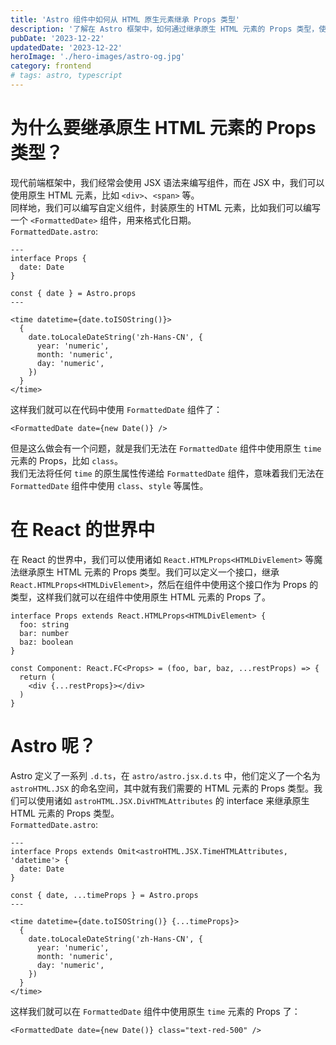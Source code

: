 ```yaml
---
title: 'Astro 组件中如何从 HTML 原生元素继承 Props 类型'
description: '了解在 Astro 框架中，如何通过继承原生 HTML 元素的 Props 类型，使自定义组件能够使用原生 HTML 元素的属性。文章涵盖了问题背景、在 React 中的解决方案以及在 Astro 中的实现方法。'
pubDate: '2023-12-22'
updatedDate: '2023-12-22'
heroImage: './hero-images/astro-og.jpg'
category: frontend
# tags: astro, typescript
---
```

# 为什么要继承原生 HTML 元素的 Props 类型？
现代前端框架中，我们经常会使用 JSX 语法来编写组件，而在 JSX 中，我们可以使用原生 HTML 元素，比如 `<div>`、`<span>` 等。\
同样地，我们可以编写自定义组件，封装原生的 HTML 元素，比如我们可以编写一个 `<FormattedDate>` 组件，用来格式化日期。\
`FormattedDate.astro`:
```astro
---
interface Props {
  date: Date
}

const { date } = Astro.props
---

<time datetime={date.toISOString()}>
  {
    date.toLocaleDateString('zh-Hans-CN', {
      year: 'numeric',
      month: 'numeric',
      day: 'numeric',
    })
  }
</time>
```
这样我们就可以在代码中使用 `FormattedDate` 组件了：
```astro
<FormattedDate date={new Date()} />
```

但是这么做会有一个问题，就是我们无法在 `FormattedDate` 组件中使用原生 `time` 元素的 Props，比如 `class`。\
我们无法将任何 `time` 的原生属性传递给 `FormattedDate` 组件，意味着我们无法在 `FormattedDate` 组件中使用 `class`、`style` 等属性。

# 在 React 的世界中
在 React 的世界中，我们可以使用诸如 `React.HTMLProps<HTMLDivElement>` 等魔法继承原生 HTML 元素的 Props 类型。我们可以定义一个接口，继承 `React.HTMLProps<HTMLDivElement>`，然后在组件中使用这个接口作为 Props 的类型，这样我们就可以在组件中使用原生 HTML 元素的 Props 了。

```tsx
interface Props extends React.HTMLProps<HTMLDivElement> {
  foo: string
  bar: number
  baz: boolean
}

const Component: React.FC<Props> = (foo, bar, baz, ...restProps) => {
  return (
    <div {...restProps}></div>
  )
}
```

# Astro 呢？
Astro 定义了一系列 `.d.ts`，在 `astro/astro.jsx.d.ts` 中，他们定义了一个名为 `astroHTML.JSX` 的命名空间，其中就有我们需要的 HTML 元素的 Props 类型。我们可以使用诸如 `astroHTML.JSX.DivHTMLAttributes` 的 interface 来继承原生 HTML 元素的 Props 类型。\
`FormattedDate.astro`:
```astro
---
interface Props extends Omit<astroHTML.JSX.TimeHTMLAttributes, 'datetime'> {
  date: Date
}

const { date, ...timeProps } = Astro.props
---

<time datetime={date.toISOString()} {...timeProps}>
  {
    date.toLocaleDateString('zh-Hans-CN', {
      year: 'numeric',
      month: 'numeric',
      day: 'numeric',
    })
  }
</time>
```

这样我们就可以在 `FormattedDate` 组件中使用原生 `time` 元素的 Props 了：
```astro
<FormattedDate date={new Date()} class="text-red-500" />
```
